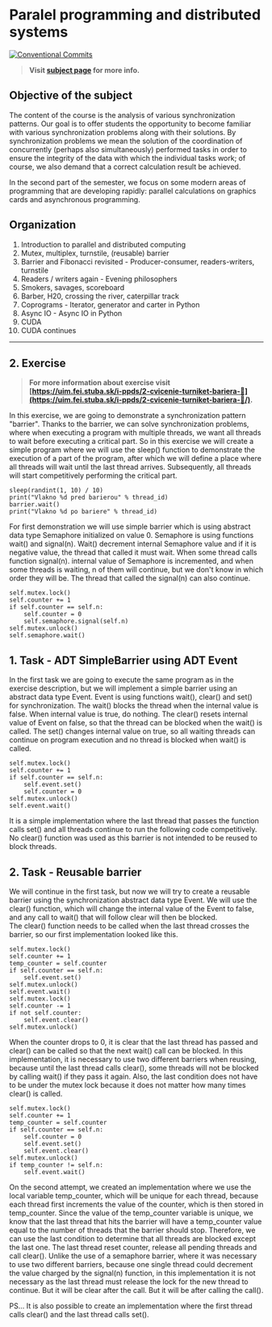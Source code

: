 # Paralel programming and distributed systems

[![Conventional Commits](https://img.shields.io/badge/Conventional%20Commits-1.0.0-blue.svg)](https://conventionalcommits.org)

> **Visit [subject page](https://uim.fei.stuba.sk/predmet/i-ppds) for more info.**

## Objective of the subject

The content of the course is the analysis of various synchronization patterns. Our goal is to offer students the
opportunity to become familiar with various synchronization problems along with their solutions. By synchronization
problems we mean the solution of the coordination of concurrently (perhaps also simultaneously) performed tasks in order
to ensure the integrity of the data with which the individual tasks work; of course, we also demand that a correct
calculation result be achieved.

In the second part of the semester, we focus on some modern areas of programming that are developing rapidly: parallel
calculations on graphics cards and asynchronous programming.

## Organization

1. Introduction to parallel and distributed computing
2. Mutex, multiplex, turnstile, (reusable) barrier
3. Barrier and Fibonacci revisited - Producer-consumer, readers-writers, turnstile
4. Readers / writers again - Evening philosophers
5. Smokers, savages, scoreboard
6. Barber, H20, crossing the river, caterpillar track
7. Coprograms - Iterator, generator and carter in Python
8. Async IO - Async IO in Python
9. CUDA
10. CUDA continues

___

## 2. Exercise

> **For more information about exercise visit [https://uim.fei.stuba.sk/i-ppds/2-cvicenie-turniket-bariera-🚧](https://uim.fei.stuba.sk/i-ppds/2-cvicenie-turniket-bariera-🚧/).**

In this exercise, we are going to demonstrate a synchronization pattern "barrier". Thanks to the barrier, we can solve
synchronization problems, where when executing a program with multiple threads, we want all threads to wait before
executing a critical part. So in this exercise we will create a simple program where we will use the sleep() function to
demonstrate the execution of a part of the program, after which we will define a place where all threads will wait until
the last thread arrives. Subsequently, all threads will start competitively performing the critical part.

```
sleep(randint(1, 10) / 10)
print("Vlakno %d pred barierou" % thread_id)
barrier.wait()
print("Vlakno %d po bariere" % thread_id)
```

For first demonstration we will use simple barrier which is using abstract data type Semaphore initialized on value 0.
Semaphore is using functions wait() and signal(n). Wait() decrement internal Semaphore value and if it is negative
value, the thread that called it must wait. When some thread calls function signal(n). internal value of Semaphore is
incremented, and when some threads is waiting, n of them will continue, but we don't know in which order they will be.
The thread that called the signal(n) can also continue.

```
self.mutex.lock()
self.counter += 1
if self.counter == self.n:
    self.counter = 0
    self.semaphore.signal(self.n)
self.mutex.unlock()
self.semaphore.wait()
```

## 1. Task - ADT SimpleBarrier using ADT Event

In the first task we are going to execute the same program as in the exercise description, but we will implement a
simple barrier using an abstract data type Event. Event is using functions wait(), clear() and set() for
synchronization. The wait() blocks the thread when the internal value is false. When internal value is true, do nothing.
The clear() resets internal value of Event on false, so that the thread can be blocked when the wait() is called. The
set() changes internal value on true, so all waiting threads can continue on program execution and no thread is blocked
when wait() is called.

```
self.mutex.lock()
self.counter += 1
if self.counter == self.n:
    self.event.set()
    self.counter = 0
self.mutex.unlock()
self.event.wait()
```

It is a simple implementation where the last thread that passes the function calls set() and all threads continue to run
the following code competitively. No clear() function was used as this barrier is not intended to be reused to block
threads.

## 2. Task - Reusable barrier

We will continue in the first task, but now we will try to create a reusable barrier using the synchronization abstract
data type Event. We will use the clear() function, which will change the internal value of the Event to false, and any
call to wait() that will follow clear will then be blocked.  
The clear() function needs to be called when the last thread crosses the barrier, so our first implementation looked
like this.

```
self.mutex.lock()
self.counter += 1
temp_counter = self.counter
if self.counter == self.n:
    self.event.set()
self.mutex.unlock()
self.event.wait()
self.mutex.lock()
self.counter -= 1
if not self.counter:
    self.event.clear()
self.mutex.unlock()
```

When the counter drops to 0, it is clear that the last thread has passed and clear() can be called so that the next
wait() call can be blocked. In this implementation, it is necessary to use two different barriers when reusing, because
until the last thread calls clear(), some threads will not be blocked by calling wait() if they pass it again. Also, the
last condition does not have to be under the mutex lock because it does not matter how many times clear() is called.

```
self.mutex.lock()
self.counter += 1
temp_counter = self.counter
if self.counter == self.n:
    self.counter = 0
    self.event.set()
    self.event.clear()
self.mutex.unlock()
if temp_counter != self.n:
    self.event.wait()
```

On the second attempt, we created an implementation where we use the local variable temp_counter, which will be unique
for each thread, because each thread first increments the value of the counter, which is then stored in temp_counter.
Since the value of the temp_counter variable is unique, we know that the last thread that hits the barrier will have a
temp_counter value equal to the number of threads that the barrier should stop. Therefore, we can use the last condition
to determine that all threads are blocked except the last one. The last thread reset counter, release all pending
threads and call clear(). Unlike the use of a semaphore barrier, where it was necessary to use two different barriers,
because one single thread could decrement the value charged by the signal(n) function, in this implementation it is not
necessary as the last thread must release the lock for the new thread to continue. But it will be clear after the call.
But it will be after calling the call().

PS... It is also possible to create an implementation where the first thread calls clear() and the last thread calls
set().

